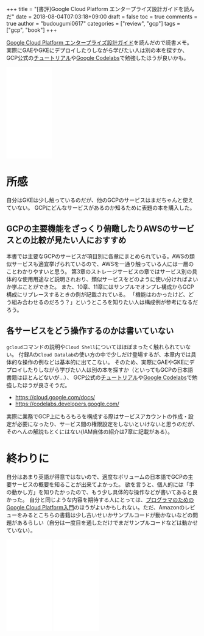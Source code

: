 +++
title = "[書評]Google Cloud Platform エンタープライズ設計ガイドを読んだ"
date = 2018-08-04T07:03:18+09:00
draft = false
toc = true
comments = true
author = "budougumi0617"
categories = ["review", "gcp"]
tags = ["gcp", "book"]
+++

[Google Cloud Platform エンタープライズ設計ガイド](http://amazon.jp/dp/4822257908)を読んだので読書メモ。
実際にGAEやGKEにデプロイしたりしながら学びたい人は別の本を探すか、GCP公式の[チュートリアル](https://cloud.google.com/docs/)や[Google Codelabs](https://codelabs.developers.google.com/)で勉強したほうが良いかも。

<!--more-->

<iframe style="width:120px;height:240px;" marginwidth="0" marginheight="0" scrolling="no" frameborder="0" src="//rcm-fe.amazon-adsystem.com/e/cm?lt1=_blank&bc1=000000&IS2=1&bg1=FFFFFF&fc1=000000&lc1=0000FF&t=github.io-22&o=9&p=8&l=as4&m=amazon&f=ifr&ref=as_ss_li_til&asins=4822257908&linkId=623082059a17c3c39dffd10ca5b94856"></iframe>


# 所感
自分はGKEは少し触っているのだが、他のGCPのサービスはまだちゃんと使えていない。
GCPにどんなサービスがあるのか知るために表題の本を購入した。

## GCPの主要機能をざっくり俯瞰したりAWSのサービスとの比較が見たい人におすすめ
本書では主要なGCPのサービスが項目別に各章にまとめられている。AWSの類似サービスも適宜挙げられているので、AWSを一通り触っている人には一層のことわかりやすいと思う。
第3章のストレージサービスの章ではサービス別の具体的な使用用途など説明されおり、類似サービスをどのように使い分ければよいか学ぶことができた。
また、10章、11章にはサンプルでオンプレ構成からGCP構成にリプレースするときの例が記載されている。
「機能はわかったけど、どう組み合わせるのだろう？」というところを知りたい人は構成例が参考になるだろう。

## 各サービスをどう操作するのかは書いていない
`gcloud`コマンドの説明や`Cloud Shell`についてはほぼまったく触れられていない。
付録Aの`Cloud Datalab`の使い方の中で少しだけ登場するが、本章内では具体的な操作の例などは基本的に出てこない。
そのため、実際にGAEやGKEにデプロイしたりしながら学びたい人は別の本を探すか（といってもGCPの日本語書籍はほとんどないが…）、
GCP公式の[チュートリアル](https://cloud.google.com/docs/)や[Google Codelabs](https://codelabs.developers.google.com/)で勉強したほうが良さそうだ。

- https://cloud.google.com/docs/
- https://codelabs.developers.google.com/

実際に業務でGCP上にもろもろを構成する際はサービスアカウントの作成・設定が必要になったり、サービス間の権限設定をしないといけないと思うのだが、そのへんの解説もとくにはない(IAM自体の紹介は7章に記載がある）。

# 終わりに
自分はあまり英語が得意ではないので、適度なボリュームの日本語でGCPの主要サービスの概要を知ることが出来てよかった。
欲を言うと、個人的には「手の動かし方」を知りたかったので、もう少し具体的な操作などが書いてあると良かった。
自分と同じような内容を期待する人にとっては、[プログラマのためのGoogle Cloud Platform入門](http://amazon.jp/dp/B0721JNVGT)のほうがよいかもしれない。ただ、Amazonのレビューをみるとこちらの書籍は少し古いせいかサンプルコードが動かないなどの問題があるらしい（自分は一度目を通しただけでまだサンプルコードなどは動かせていない）。


<iframe style="width:120px;height:240px;" marginwidth="0" marginheight="0" scrolling="no" frameborder="0" src="//rcm-fe.amazon-adsystem.com/e/cm?lt1=_blank&bc1=000000&IS2=1&bg1=FFFFFF&fc1=000000&lc1=0000FF&t=github.io-22&o=9&p=8&l=as4&m=amazon&f=ifr&ref=as_ss_li_til&asins=4822257908&linkId=623082059a17c3c39dffd10ca5b94856"></iframe>
<iframe style="width:120px;height:240px;" marginwidth="0" marginheight="0" scrolling="no" frameborder="0" src="//rcm-fe.amazon-adsystem.com/e/cm?lt1=_blank&bc1=000000&IS2=1&bg1=FFFFFF&fc1=000000&lc1=0000FF&t=github.io-22&o=9&p=8&l=as4&m=amazon&f=ifr&ref=as_ss_li_til&asins=B0721JNVGT&linkId=ac5fabb7a7cee775ede839a748df230d"></iframe>
